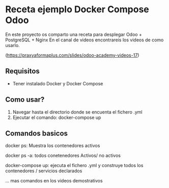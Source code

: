 # Receta ejemplo Docker Compose Odoo

En este proyecto os comparto una receta para desplegar Odoo + PostgreSQL + Nginx
En el canal de videos encontrareis los videos de como usarlo.

(https://praxyaformaplus.com/slides/odoo-academy-videos-17)

## Requisitos

* Tener instalado Docker y Docker Compose

## Como usar?

1. Navegar hasta el directorio donde se encuenta el fichero .yml
2. Ejecutar el comando: docker-compose up

## Comandos basicos
docker ps: Muestra los contenedores activos

docker ps -a: todos conetenedores Activos/ no activos

docker-compose up: ejecuta el fichero .yml y construye todos los contenedores / servicios declarados

... mas comandos en los videos demostrativos




